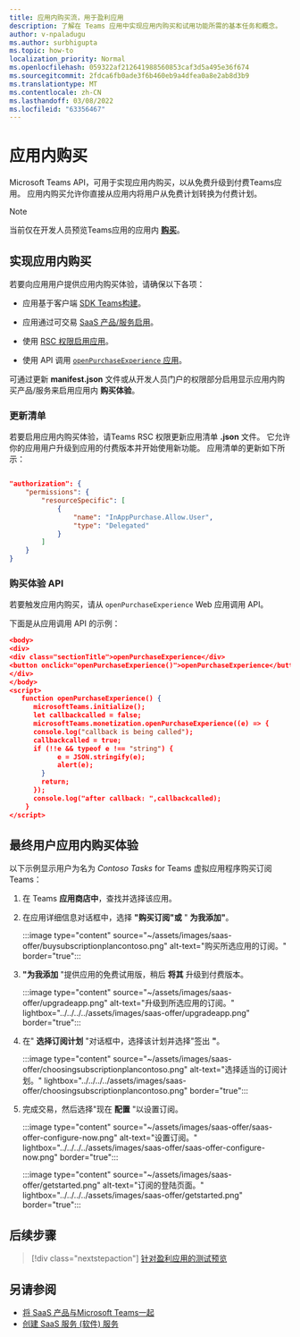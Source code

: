 ```yaml
---
title: 应用内购买流，用于盈利应用
description: 了解在 Teams 应用中实现应用内购买和试用功能所需的基本任务和概念。
author: v-npaladugu
ms.author: surbhigupta
ms.topic: how-to
localization_priority: Normal
ms.openlocfilehash: 059322af212641988560853caf3d5a495e36f674
ms.sourcegitcommit: 2fdca6fb0ade3f6b460eb9a4dfea0a8e2ab8d3b9
ms.translationtype: MT
ms.contentlocale: zh-CN
ms.lasthandoff: 03/08/2022
ms.locfileid: "63356467"
---
```

# <a name="in-app-purchases"></a>应用内购买

Microsoft Teams API，可用于实现应用内购买，以从免费升级到付费Teams应用。 应用内购买允许你直接从应用内将用户从免费计划转换为付费计划。

> [!NOTE]
> 当前仅在开发人员预览Teams应用的应用内 [**购买**](/microsoftteams/platform/resources/dev-preview/developer-preview-intro)。

## <a name="implement-in-app-purchases"></a>实现应用内购买

若要向应用用户提供应用内购买体验，请确保以下各项：

* 应用基于客户端 [SDK Teams构建](https://github.com/OfficeDev/microsoft-teams-library-js)。

* 应用通过可交易 [SaaS 产品/服务启用](~/concepts/deploy-and-publish/appsource/prepare/include-saas-offer.md)。

* 使用 [RSC 权限启用应用](#update-manifest)。

* 使用 API 调用 [`openPurchaseExperience` 应用](#purchase-experience-api)。

可通过更新 **manifest.json** 文件或从开发人员门户的权限部分启用显示应用内购买产品/服务来启用应用内 **购买体验**。

### <a name="update-manifest"></a>更新清单

若要启用应用内购买体验，请Teams RSC 权限更新应用清单 **.json** 文件。 它允许你的应用用户升级到应用的付费版本并开始使用新功能。 应用清单的更新如下所示：

```json

"authorization": {
    "permissions": {
        "resourceSpecific": [
            {
                "name": "InAppPurchase.Allow.User",
                "type": "Delegated"
            }
        ]
    }
}
```

### <a name="purchase-experience-api"></a>购买体验 API

若要触发应用内购买，请从 `openPurchaseExperience` Web 应用调用 API。

下面是从应用调用 API 的示例：

```json
<body> 
<div> 
<div class="sectionTitle">openPurchaseExperience</div> 
<button onclick="openPurchaseExperience()">openPurchaseExperience</button> 
</div> 
</body> 
<script> 
   function openPurchaseExperience() {
      microsoftTeams.initialize();
      let callbackcalled = false;
      microsoftTeams.monetization.openPurchaseExperience((e) => {
      console.log("callback is being called");
      callbackcalled = true;  
      if (!!e && typeof e !== "string") {
            e = JSON.stringify(e);
            alert(e);
        }
        return;
      });
      console.log("after callback: ",callbackcalled);
    } 
</script> 
```

## <a name="end-user-in-app-purchasing-experience"></a>最终用户应用内购买体验

以下示例显示用户为名为 *Contoso Tasks* for Teams 虚拟应用程序购买订阅Teams：

1. 在 Teams **应用商店中**，查找并选择该应用。

1. 在应用详细信息对话框中，选择 **"购买订阅"或** " **为我添加"**。

    :::image type="content" source="~/assets/images/saas-offer/buysubscriptionplancontoso.png" alt-text="购买所选应用的订阅。" border="true":::

1. **"为我添加** "提供应用的免费试用版，稍后 **将其** 升级到付费版本。

    :::image type="content" source="~/assets/images/saas-offer/upgradeapp.png" alt-text="升级到所选应用的订阅。" lightbox="../../../../assets/images/saas-offer/upgradeapp.png" border="true":::

1. 在" **选择订阅计划** "对话框中，选择该计划并选择"签出 **"**。

    :::image type="content" source="~/assets/images/saas-offer/choosingsubscriptionplancontoso.png" alt-text="选择适当的订阅计划。" lightbox="../../../../assets/images/saas-offer/choosingsubscriptionplancontoso.png" border="true":::

1. 完成交易，然后选择"现在 **配置** "以设置订阅。

    :::image type="content" source="~/assets/images/saas-offer/saas-offer-configure-now.png" alt-text="设置订阅。" lightbox="../../../../assets/images/saas-offer/saas-offer-configure-now.png" border="true":::

    :::image type="content" source="~/assets/images/saas-offer/getstarted.png" alt-text="订阅的登陆页面。" lightbox="../../../../assets/images/saas-offer/getstarted.png" border="true":::

## <a name="next-step"></a>后续步骤

> [!div class="nextstepaction"]
> [针对盈利应用的测试预览](~/concepts/deploy-and-publish/appsource/prepare/Test-preview-for-monetized-apps.md)

## <a name="see-also"></a>另请参阅

* [将 SaaS 产品与Microsoft Teams一起](~/concepts/deploy-and-publish/appsource/prepare/include-saas-offer.md)
* [创建 SaaS 服务 (软件) 服务](include-saas-offer.md#create-your-saas-offer)
